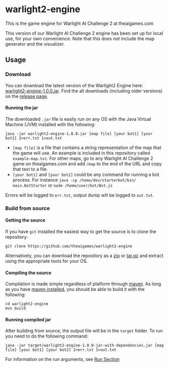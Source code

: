 warlight2-engine
================

This is the game engine for Warlight AI Challenge 2 at theaigames.com

This version of our Warlight AI Challenge 2 engine has been set up for local use, for your own convenience. Note that this does *not* include the map generator and the visualizer.

Usage
-----

### Download

You can download the latest version of the Warlight2 Engine here: [warlight2-engine-1.0.0.jar](https://github.com/theaigames/warlight2-engine/releases/download/v1.0.0/warlight2-engine-1.0.0.jar). Find the all downloads (including older versions) on the [release page](https://github.com/theaigames/warlight2-engine/releases).

#### Running the jar

The downloaded `.jar` file is easily run on any OS with the Java Virtual Machine (JVM) installed with the following:

```
java -jar warlight2-engine-1.0.0.jar [map file] [your bot1] [your bot2] 2>err.txt 1>out.txt
```

-	`[map file]` is a file that contains a string representation of the map that the game will use. An example is included in this repository called `example-map.txt`. For other maps, go to any Warlight AI Challenge 2 game on theaigames.com and add `/map` to the end of the URL and copy that text to a file.
-	`[your bot1]` and `[your bot2]` could be any command for running a bot process. For instance `java -cp /home/dev/starterbot/bin/ main.BotStarter` or `node /home/user/bot/Bot.js`

Errors will be logged to `err.txt`, output dump will be logged to `out.txt`.

### Build from source

#### Getting the source

If you have `git` installed the easiest way to get the source is to clone the repository:

```
git clone https://github.com/theaigames/warlight2-engine
```

Alternatively, you can download the repository as a [zip](https://github.com/theaigames/warlight2-engine/archive/master.zip) or [tar.gz](https://github.com/theaigames/warlight2-engine/archive/master.tar.gz) and extract using the appropriate tools for your OS.

#### Compiling the source

Compilation is made simple regardless of platform through [maven](https://maven.apache.org). As long as you have [maven installed](https://maven.apache.org/download.cgi), you should be able to build it with the following:

```
cd warlight2-engine
mvn build
```

#### Running compiled jar

After building from source, the output file will be in the `target` folder. To run you need to do the following command:

```
java -jar target/warlight2-engine-1.0.0-jar-with-dependencies.jar [map file] [your bot1] [your bot2] 2>err.txt 1>out.txt
```

For information on the run arguments, see [Run Section](#running-the-jar)
